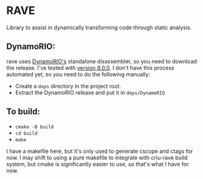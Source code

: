 # RAVE
Library to assist in dynamically transforming code through static analysis.

## DynamoRIO:
rave uses [DynamoRIO's](https://dynamorio.org/) standalone disassembler, so you
need to download the release. I've tested with [version
8.0.0](https://dynamorio.org/page_releases.html). I don't have this process
automated yet, so you need to do the following manually:

* Create a `deps` directory in the project root.
* Extract the DynamoRIO release and put it in `deps/DynamoRIO`

## To build:
* `cmake -B build`
* `cd build`
* `make`

I have a makefile here, but it's only used to generate cscope and ctags for now.
I may shift to using a pure makefile to integrate with criu-rave build system,
but cmake is significantly easier to use, so that's what I have for now.
